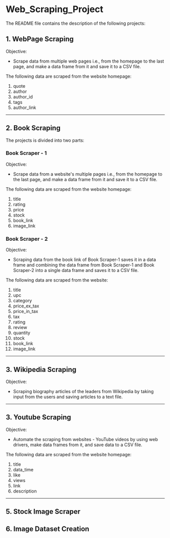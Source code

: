 # Web_Scraping_Project
The README file contains the description of the following projects:

## 1. WebPage Scraping
 Objective:
 - Scrape data from multiple web pages i.e., from the homepage to the last page, and make a data frame from it and save it to a CSV file.
   
 The following data are scraped from the website homepage:
  1.	quote
  2.	author
  3.	author_id
  4.	tags
  5.	author_link 

-----------------------------------------------------------------------------------------------------------

## 2. Book Scraping
The projects is divided into two parts:

### Book Scraper - 1
 Objective:
 - Scrape data from a website's multiple pages i.e., from the homepage to the last page, and make a data frame from it and save it to a CSV file.

 The following data are scraped from the website homepage:
   1.	title
   2.	rating 
   3.	price
   4.	stock 
   5.	book_link 
   6.	image_link

### Book Scraper - 2
 Objective:
 - Scraping data from the book link of Book Scraper-1 saves it in a data frame and combining the data frame from Book Scraper-1 and Book Scraper-2 into a single data frame and saves it to a CSV file.
   
 The following data are scraped from the website:
   1.	title
   2.	upc
   3.	category
   4.	price_ex_tax
   5.	price_in_tax
   6.	tax
   7.	rating
   8.	review
   9.	quantity
   10.	stock
   11.	book_link
   12.	image_link

------------------------------------------------------------------------------------------------------------------------------------------


## 3.  Wikipedia Scraping 
 Objective:
 - Scraping biography articles of the leaders from Wikipedia by taking input from the users and saving articles to a text file.

--------------------------------------------------------------------------------------------------------------------------------------------

## 3. Youtube Scraping 
 Objective:
 - Automate the scraping from websites - YouTube videos by using web drivers, make data frames from it, and save data to a CSV file.

 The following data are scraped from the website homepage:
  1.	title
  2.	data_time
  3.	like
  4.	views
  5.	link 
  6.	description

---------------------------------------------------------------------------------------------------------------------------

## 5. Stock Image Scraper 

## 6. Image Dataset Creation


